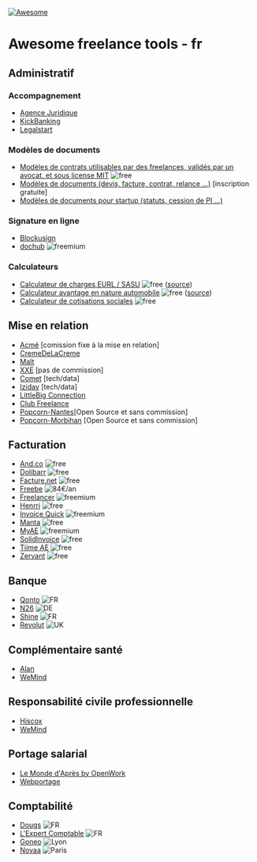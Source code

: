 [![Awesome](https://awesome.re/badge.svg)](https://awesome.re)

# Awesome freelance tools - fr

## Administratif

### Accompagnement
+ [Agence Juridique](https://agence-juridique.com)
+ [KickBanking](https://www.kickbanking.com/)
+ [Legalstart](https://www.legalstart.fr/)

### Modèles de documents
+ [Modèles de contrats utilisables par des freelances, validés par un avocat, et sous license MIT](https://github.com/purban/contrats-francais) ![free][free]
+ [Modèles de documents (devis, facture, contrat, relance ...)](https://www.soto.works/resourcescenter) [inscription gratuite]
+ [Modèles de documents pour startup (statuts, cession de PI ...)](https://www.jurismatic.com/)

### Signature en ligne
+ [Blockusign](https://blockusign.co/)
+ [dochub](https://dochub.com/) ![freemium][freemium]

### Calculateurs
+ [Calculateur de charges EURL / SASU](http://antoineviau.com/eurl-sasu/) ![free][free] ([source](https://github.com/AntoineViau/eurl-sasu))
+ [Calculateur avantage en nature automobile](https://adriantombu.github.io/avantage-nature-auto/) ![free][free] ([source](https://github.com/adriantombu/avantage-nature-auto))
+ [Calculateur de cotisations sociales](https://simulation.kickbanking.com/) ![free][free]

## Mise en relation

+ [Acmé](https://www.joinacme.co/) [comission fixe à la mise en relation]
+ [CremeDeLaCreme](https://cremedelacreme.io)
+ [Malt](https://www.malt.fr/)
+ [XXE](https://www.xxe.fr/) [pas de commission]
+ [Comet](https://www.comet.co/) [tech/data]
+ [Iziday](https://www.iziday.com/) [tech/data]
+ [LittleBig Connection](https://www.littlebigconnection.com/fr/)
+ [Club Freelance](https://www.club-freelance.com/fr/)
+ [Popcorn-Nantes](https://popcorn-nantes.github.io/)[Open Source et sans commission]
+ [Popcorn-Morbihan](https://popcorn-morbihan.github.io/) [Open Source et sans commission]

## Facturation

+ [And.co](https://www.and.co/) ![free][free]
+ [Dolibarr](https://www.dolibarr.fr/) ![free][free]
+ [Facture.net](https://facture.net) ![free][free]
+ [Freebe](https://www.freebe.me/) ![84€/an](https://badgen.net/badge/%2Fan/84%20%E2%82%AC/orange)
+ [Freelancer](https://freelancer-app.fr/) ![freemium][freemium]
+ [Henrri](https://henrri.net) ![free][free]
+ [Invoice Quick](https://invoicequick.com/) ![freemium][freemium]
+ [Manta](https://manta.life/) ![free][free]
+ [MyAE](https://www.myae.fr/) ![freemium][freemium]
+ [SolidInvoice](https://solidinvoice.co/) ![free][free]
+ [Tiime AE](https://www.tiime-ae.fr/) ![free][free]
+ [Zervant](https://www.zervant.com/) ![free][free]

## Banque

+ [Qonto](https://qonto.eu/) ![FR](https://badgen.net/badge/Localisation/FR/pink)
+ [N26](https://next.n26.com/fr-fr/) ![DE](https://badgen.net/badge/Localisation/DE/yellow)
+ [Shine](https://shine.fr/) ![FR](https://badgen.net/badge/Localisation/FR/pink)
+ [Revolut](https://www.revolut.com/fr/) ![UK](https://badgen.net/badge/Localisation/UK/yellow)

## Complémentaire santé

+ [Alan](https://alan.eu/)
+ [WeMind](https://www.wemind.io/)

## Responsabilité civile professionnelle

+ [Hiscox](https://www.hiscox.fr/)
+ [WeMind](https://www.wemind.io/)

## Portage salarial

+ [Le Monde d'Après by OpenWork](https://www.lemonde-apres.com/)
+ [Webportage](https://www.webportage.com/)

## Comptabilité

+ [Dougs](https://www.dougs.fr/) ![FR](https://badgen.net/badge/Localisation/En%20ligne/cyan)
+ [L'Expert Comptable](https://www.l-expert-comptable.com/) ![FR](https://badgen.net/badge/Localisation/En%20ligne/cyan)
+ [Goneo](https://www.goneo-expertise.com/) ![Lyon](https://badgen.net/badge/Localisation/Lyon/pink)
+ [Novaa](http://www.novaa-expertise.com/) ![Paris](https://badgen.net/badge/Localisation/Paris/pink)


[free]: https://badgen.net/badge//free/green
[freemium]: https://badgen.net/badge//freemium/purple
